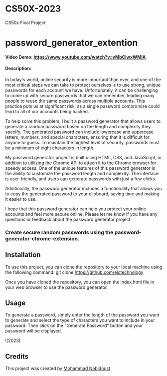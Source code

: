 # CS50X-2023
CS50x Final Project

# password_generator_extention

#### Video Demo: <https://www.youtube.com/watch?v=vMbCIwxWMIA>

#### Description:

In today's world, online security is more important than ever, and one of the most critical steps we can take to protect ourselves is to use strong, unique passwords for each account we have. Unfortunately, it can be challenging to come up with secure passwords that we can remember, leading many people to reuse the same passwords across multiple accounts. This practice puts us at significant risk, as a single password compromise could lead to all of our accounts being hacked.

To help solve this problem, I built a password generator that allows users to generate a random password based on the length and complexity they specify. The generated password can include lowercase and uppercase letters, numbers, and special characters, ensuring that it is difficult for anyone to guess. To maintain the highest level of security, passwords must be a minimum of eight characters in length.

My password generator project is built using HTML, CSS, and JavaScript, in addition to utilizing the Chrome API to attach it to the Chrome browser for speedy access. One of the unique features of this password generator is the ability to customize the password length and complexity. The interface is user-friendly, and users can generate passwords with just a few clicks.

Additionally, the password generator includes a functionality that allows you to copy the generated password to your clipboard, saving time and making it easier to use.

I hope that this password generator can help you protect your online accounts and feel more secure online. Please let me know if you have any questions or feedback about the password generator project.

### Create secure random passwords using the password-generator-chrome-extension.

## Installation

To use this project, you can clone the repository to your local machine using the following command:
git clone https://github.com/elctechnology

Once you have cloned the repository, you can open the index.html file in your web browser to use the password generator.

## Usage

To generate a password, simply enter the length of the password you want to generate and select the type of characters you want to include in your password. Then click on the "Generate Password" button and your password will be displayed.

![2023]

## Credits

This project was created by [Mohammad Nabidoust](https://github.com/elctechnology).

